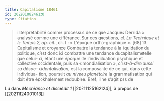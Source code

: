 ```yaml
---
title: Capitalisme 18461
id: 20220108246120
type: Citation
---
```


> interprétabilité comme processus de ce que Jacques Derrida a analysé comme une différance. Sur ces questions, cf. *La Technique et le Temps 2, op. cit.*, ch. I : « L’époque ortho-graphique ». [68] 13. Capitalisme et croyance Combattre la tendance à la liquidation du politique, c’est donc ici combattre une tendance ducapitalismetelle que celui- ci, étant une *époque* de l’individuation psychique et collective occidentale, puis sa « mondialisation », *c’est-à-dire aussi sa désoc- cidentalisation*, est la composante de ce qui, dans cette individua- tion, poursuit *au niveau planétaire* la grammatisation qui doit être épokhalement redoublée. Bref, il ne s’agit pas de

Lu dans *Mécréance et discrédit 1* [[20211125162124]], à propos de [[20211124001013]]